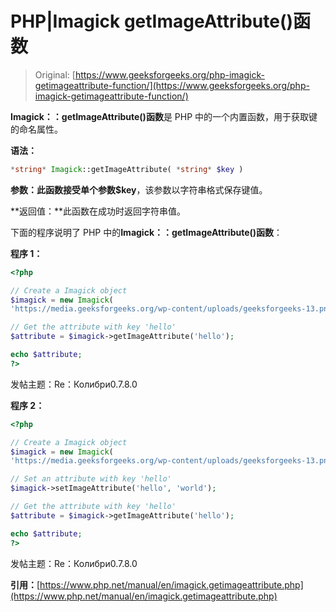 # PHP|Imagick getImageAttribute()函数

> Original: [https://www.geeksforgeeks.org/php-imagick-getimageattribute-function/](https://www.geeksforgeeks.org/php-imagick-getimageattribute-function/)

**Imagick：：getImageAttribute()函数**是 PHP 中的一个内置函数，用于获取键的命名属性。

**语法：**

```php
*string* Imagick::getImageAttribute( *string* $key )
```

**参数：**此函数接受单个参数**$key**，该参数以字符串格式保存键值。

**返回值：**此函数在成功时返回字符串值。

下面的程序说明了 PHP 中的**Imagick：：getImageAttribute()函数**：

**程序 1：**

```php
<?php

// Create a Imagick object
$imagick = new Imagick(
'https://media.geeksforgeeks.org/wp-content/uploads/geeksforgeeks-13.png');

// Get the attribute with key 'hello'
$attribute = $imagick->getImageAttribute('hello');

echo $attribute;
?>
```

发帖主题：Re：Колибри0.7.8.0

**程序 2：**

```php
<?php

// Create a Imagick object
$imagick = new Imagick(
'https://media.geeksforgeeks.org/wp-content/uploads/geeksforgeeks-13.png');

// Set an attribute with key 'hello'
$imagick->setImageAttribute('hello', 'world');

// Get the attribute with key 'hello'
$attribute = $imagick->getImageAttribute('hello');

echo $attribute;
?>
```

发帖主题：Re：Колибри0.7.8.0

**引用：**[https://www.php.net/manual/en/imagick.getimageattribute.php](https://www.php.net/manual/en/imagick.getimageattribute.php)